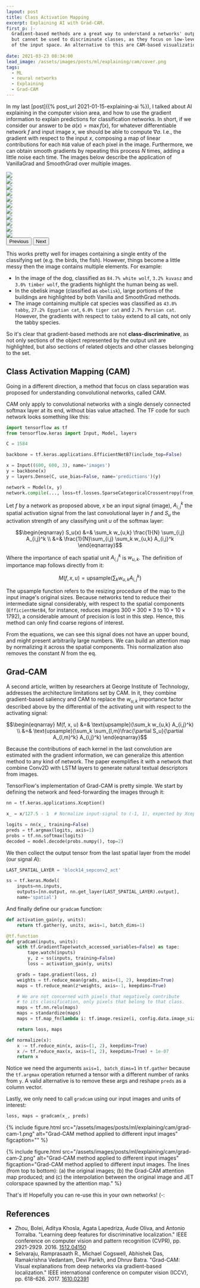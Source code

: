 ```yaml
---
layout: post
title: Class Activation Mapping
excerpt: Explaining AI with Grad-CAM.
first_p: |-
  Gradient-based methods are a great way to understand a networks' output,
  but cannot be used to discriminate classes, as they focus on low-level features
  of the input space. An alternative to this are CAM-based visualization methods.
   
date: 2021-03-23 08:34:00
lead_image: /assets/images/posts/ml/explaining/cam/cover.png
tags:
  - ML
  - neural networks
  - Explaining
  - Grad-CAM
---
```


<span class="display-6">In</span> my last [post]({% post_url 2021-01-15-explaining-ai %}),
I talked about AI explaining in the computer vision area, and how to use the gradient
information to explain predictions for classification networks.
In short, if we consider our answer to be $a(x) = \max f(x)$, for whatever differentiable
network $f$ and input image $x$, we should be able to compute $\nabla a$. I.e., the gradient
with respect to the input $x$, composing a map of linear contributions
for each `RGB` value of each pixel in the image. Furthermore, we can obtain smooth gradients
by repeating this process $N$ times, adding a little noise each time.
The images below describe the application of VanillaGrad and SmoothGrad over multiple images.

<div id="carouselExampleControls" class="carousel slide" data-bs-ride="carousel">
  <div class="carousel-inner">
    <div class="carousel-item active"><img src="/assets/images/posts/ml/explaining/cam/grad/0.png" class="d-block w-100"></div>
    <div class="carousel-item"><img src="/assets/images/posts/ml/explaining/cam/grad/1.png" class="d-block w-100"></div>
    <div class="carousel-item"><img src="/assets/images/posts/ml/explaining/cam/grad/2.png" class="d-block w-100"></div>
    <div class="carousel-item"><img src="/assets/images/posts/ml/explaining/cam/grad/3.png" class="d-block w-100"></div>
    <div class="carousel-item"><img src="/assets/images/posts/ml/explaining/cam/grad/4.png" class="d-block w-100"></div>
    <div class="carousel-item"><img src="/assets/images/posts/ml/explaining/cam/grad/5.png" class="d-block w-100"></div>
    <div class="carousel-item"><img src="/assets/images/posts/ml/explaining/cam/grad/6.png" class="d-block w-100"></div>
    <div class="carousel-item"><img src="/assets/images/posts/ml/explaining/cam/grad/8.png" class="d-block w-100"></div>
    <div class="carousel-item"><img src="/assets/images/posts/ml/explaining/cam/grad/10.png" class="d-block w-100"></div>
    <div class="carousel-item"><img src="/assets/images/posts/ml/explaining/cam/grad/11.png" class="d-block w-100"></div>
    <div class="carousel-item"><img src="/assets/images/posts/ml/explaining/cam/grad/12.png" class="d-block w-100"></div>
  </div>
  <button class="carousel-control-prev" type="button" data-bs-target="#carouselExampleControls"  data-bs-slide="prev">
    <span class="carousel-control-prev-icon" aria-hidden="true"></span>
    <span class="visually-hidden">Previous</span>
  </button>
  <button class="carousel-control-next" type="button" data-bs-target="#carouselExampleControls"  data-bs-slide="next">
    <span class="carousel-control-next-icon" aria-hidden="true"></span>
    <span class="visually-hidden">Next</span>
  </button>
</div>

This works pretty well for images containing a single entity of the classifying set (e.g. the birds, the fish).
However, things become a little messy then the image contains multiple elements. For example:

- In the image of the dog, classified as `84.7% white wolf`, `3.2% kuvasz` and `3.0% timber wolf`,
  the gradients highlight the human being as well.
- In the obelisk image (classified as `obelisk`), large portions of the buildings are highlighted by
  both Vanilla and SmoothGrad methods.
- The image containing multiple cat species was classified as
  `43.8% tabby`, `27.2% Egyptian cat`, `6.0% tiger cat` and `2.7% Persian cat`. However,
  the gradients with respect to `tabby` extend to all cats, not only the tabby species.

So it's clear that gradient-based methods are not **class-discriminative**, as not only sections of
the object represented by the output unit are highlighted, but also sections of related objects and
other classes belonging to the set.

## Class Activation Mapping (CAM)
Going in a different direction, a method that focus on class separation was proposed for understanding
convolutional networks, called CAM.

CAM only apply to convolutional networks with a single densely connected softmax layer at its end,
without bias value attached. The TF code for such network looks something like this:
```py
import tensorflow as tf
from tensorflow.keras import Input, Model, layers

C = 1584

backbone = tf.keras.applications.EfficientNetB7(include_top=False)

x = Input((600, 600, 3), name='images')
y = backbone(x)
y = layers.Dense(C, use_bias=False, name='predictions')(y)

network = Model(x, y)
network.compile(..., loss=tf.losses.SparseCategoricalCrossentropy(from_logits=True))
```

Let $f$ by a network as proposed above,
$x$ be an input signal (image), $A_{i,j}^k$ the spatial activation signal from
the last convolutional layer in $f$ and
$S_u$ the activation strength of any classifying unit $u$ of the softmax layer:

$$\begin{eqnarray}
S_u(x) &=& \sum_k w_{u,k} \frac{1}{N} \sum_{i,j} A_{i,j}^k \\
       &=& \frac{1}{N}\sum_{i,j} \sum_k w_{u,k} A_{i,j}^k
\end{eqnarray}$$

Where the importance of each spatial unit $A_{i,j}^k$ is $w_{u,k}$.
The definition of importance map follows directly from it:

$$M(f, x, u) = \text{upsample}(\sum_k w_{u,k} A_{i,j}^k)$$

The upsample function refers to the resizing procedure of the map to the input image's original sizes.
Because networks tend to reduce their intermediate signal considerably, with respect to the spatial components
(`EfficientNetB4`, for instance, reduces images $300\times 300\times 3$ to $10\times 10\times 1792$),
a considerable amount of precision is lost in this step.
Hence, this method can only find coarse regions of interest.

From the equations, we can see this signal does not have an upper bound, and
might present arbitrarily large numbers. We can build an attention map by
normalizing it across the spatial components. This normalization also removes the constant $N$ from the eq.

## Grad-CAM

A second article, written by researchers at George Institute of Technology, addresses
the architecture limitations set by CAM. In it, they combine gradient-based saliency
and CAM to replace the $w_{u,k}$ importance factor described above by the differential
of the activating unit with respect to the activating signal:

$$\begin{eqnarray}
M(f, x, u) &=& \text{upsample}(\sum_k w_{u,k} A_{i,j}^k) \\
           &=& \text{upsample}(\sum_k \sum_{l,m}\frac{\partial S_u}{\partial A_{l,m}^k} A_{i,j}^k)
\end{eqnarray}$$

Because the contributions of each kernel in the last convolution are estimated with the gradient information,
we can generalize this attention method to any kind of network. The paper exemplifies it with
a network that combine Conv2D with LSTM layers to generate natural textual descriptors from images.

TensorFlow's implementation of Grad-CAM is pretty simple.
We start by defining the network and feed-forwarding the images through it:
```py
nn = tf.keras.applications.Xception()

x_ = x/127.5 - 1  # Normalize input-signal to (-1, 1), expected by Xception.

logits = nn(x_, training=False)
preds = tf.argmax(logits, axis=1)
probs = tf.nn.softmax(logits)
decoded = model.decode(probs.numpy(), top=2)
```

We then collect the output tensor from the last spatial layer from the model (our signal $A$):
```py
LAST_SPATIAL_LAYER = 'block14_sepconv2_act'

ss = tf.keras.Model(
    inputs=nn.inputs,
    outputs=[nn.output, nn.get_layer(LAST_SPATIAL_LAYER).output],
    name='spatial')
```

And finally define our `gradcam` function:
```py
def activation_gain(y, units):
    return tf.gather(y, units, axis=1, batch_dims=1)

@tf.function
def gradcam(inputs, units):
    with tf.GradientTape(watch_accessed_variables=False) as tape:
        tape.watch(inputs)
        y, z = ss(inputs, training=False)
        loss = activation_gain(y, units)

    grads = tape.gradient(loss, z)
    weights = tf.reduce_mean(grads, axis=(1, 2), keepdims=True)
    maps = tf.reduce_mean(z*weights, axis=-1, keepdims=True)

    # We are not concerned with pixels that negatively contribute
    # to its classification, only pixels that belong to that class.
    maps = tf.nn.relu(maps)
    maps = standardize(maps)
    maps = tf.map_fn(lambda i: tf.image.resize(i, config.data.image_size), maps)

    return loss, maps

def normalize(x):
    x -= tf.reduce_min(x, axis=(1, 2), keepdims=True)
    x /= tf.reduce_max(x, axis=(1, 2), keepdims=True) + 1e-07
    return x
```

Notice we need the arguments `axis=1, batch_dims=1` in `tf.gather` because the `tf.argmax`
operation returned a tensor with a different number of ranks from `y`. A valid alternative
is to remove these args and reshape `preds` as a column vector.

Lastly, we only need to call `gradcam` using our input images and units of interest:
```py
loss, maps = gradcam(x_, preds)
```

{% include figure.html
   src="/assets/images/posts/ml/explaining/cam/grad-cam-1.png"
   alt="Grad-CAM method applied to different input images"
   figcaption="" %}

{% include figure.html
   src="/assets/images/posts/ml/explaining/cam/grad-cam-2.png"
   alt="Grad-CAM method applied to different input images"
   figcaption="Grad-CAM method applied to different input images. The lines (from top to bottom): (a) the original images; (b) the Grad-CAM attention map produced; and (c) the interpolation between the original image and JET colorspace spawned by the attention map." %}


That's it! Hopefully you can re-use this in your own networks! (-:

## References

- Zhou, Bolei, Aditya Khosla, Agata Lapedriza, Aude Oliva, and Antonio Torralba. "Learning deep features for discriminative localization." IEEE conference on computer vision and pattern recognition (CVPR), pp. 2921-2929. 2016. [1512.04150](https://arxiv.org/pdf/1512.04150.pdf)
- Selvaraju, Ramprasaath R., Michael Cogswell, Abhishek Das, Ramakrishna Vedantam, Devi Parikh, and Dhruv Batra. "Grad-CAM: Visual explanations from deep networks via gradient-based localization." IEEE international conference on computer vision (ICCV), pp. 618-626. 2017. [1610.02391](https://arxiv.org/pdf/1610.02391.pdf)
